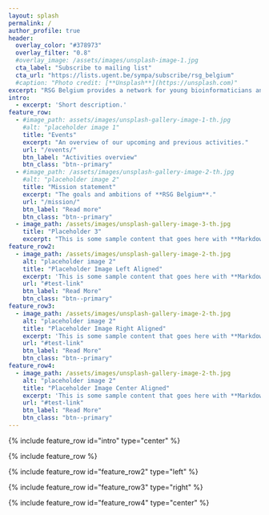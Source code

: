 ```yaml
---
layout: splash
permalink: /
author_profile: true
header:
  overlay_color: "#378973"
  overlay_filter: "0.8"
  #overlay_image: /assets/images/unsplash-image-1.jpg
  cta_label: "Subscribe to mailing list"
  cta_url: "https://lists.ugent.be/sympa/subscribe/rsg_belgium"
  #caption: "Photo credit: [**Unsplash**](https://unsplash.com)"
excerpt: "RSG Belgium provides a network for young bioinformaticians and computational biology students and researchers in Belgium. <br/><br/>To stay informed about our activites, check out our social media pages and mailing list."
intro:
  - excerpt: 'Short description.'
feature_row:
  - #image_path: assets/images/unsplash-gallery-image-1-th.jpg
    #alt: "placeholder image 1"
    title: "Events"
    excerpt: "An overview of our upcoming and previous activities."
    url: "/events/"
    btn_label: "Activities overview"
    btn_class: "btn--primary"
  - #image_path: /assets/images/unsplash-gallery-image-2-th.jpg
    #alt: "placeholder image 2"
    title: "Mission statement"
    excerpt: "The goals and ambitions of **RSG Belgium**."
    url: "/mission/"
    btn_label: "Read more"
    btn_class: "btn--primary"
  - image_path: /assets/images/unsplash-gallery-image-3-th.jpg
    title: "Placeholder 3"
    excerpt: "This is some sample content that goes here with **Markdown** formatting."
feature_row2:
  - image_path: /assets/images/unsplash-gallery-image-2-th.jpg
    alt: "placeholder image 2"
    title: "Placeholder Image Left Aligned"
    excerpt: 'This is some sample content that goes here with **Markdown** formatting. Left aligned with `type="left"`'
    url: "#test-link"
    btn_label: "Read More"
    btn_class: "btn--primary"
feature_row3:
  - image_path: /assets/images/unsplash-gallery-image-2-th.jpg
    alt: "placeholder image 2"
    title: "Placeholder Image Right Aligned"
    excerpt: 'This is some sample content that goes here with **Markdown** formatting. Right aligned with `type="right"`'
    url: "#test-link"
    btn_label: "Read More"
    btn_class: "btn--primary"
feature_row4:
  - image_path: /assets/images/unsplash-gallery-image-2-th.jpg
    alt: "placeholder image 2"
    title: "Placeholder Image Center Aligned"
    excerpt: 'This is some sample content that goes here with **Markdown** formatting. Centered with `type="center"`'
    url: "#test-link"
    btn_label: "Read More"
    btn_class: "btn--primary"
---
```


{% include feature_row id="intro" type="center" %}

{% include feature_row %}

{% include feature_row id="feature_row2" type="left" %}

{% include feature_row id="feature_row3" type="right" %}

{% include feature_row id="feature_row4" type="center" %}
